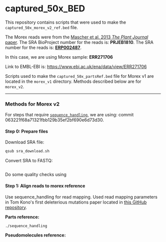 # captured_50x_BED

This repository contains scripts that were used to make the `captured_50x_morex_v2_ref.bed` file.

The Morex reads were from the [Mascher et al. 2013 *The Plant Journal* paper](https://www.ncbi.nlm.nih.gov/pmc/articles/PMC4241023/). The SRA BioProject number for the reads is: **PRJEB1810**. The SRA number for the reads is: [**ERP002487**](https://trace.ncbi.nlm.nih.gov/Traces/sra/sra.cgi?study=ERP002487).

In this case, we are using Morex sample: **ERR271706**

Link to EMBL-EBI is: https://www.ebi.ac.uk/ena/data/view/ERR271706

Scripts used to make the `captured_50x_partsRef.bed` file for Morex v1 are located in the `morex_v1` directory. Methods described below are for `morex_v2`.

---

### Methods for Morex v2

For steps that require [`sequence_handling`](https://github.com/MorrellLAB/sequence_handling), we are using: commit 063221f68a71321fbb129b35ef2bf690e6d73d30.

#### Step 0: Prepare files

Download SRA file:

```bash
qsub sra_download.sh
```

Convert SRA to FASTQ:

```bash

```

Do some quality checks using


#### Step 1: Align reads to morex reference

Use sequence_handling for read mapping. Used read mapping parameters in Tom Kono's first deleterious mutations paper located in [this GitHub repository](https://github.com/MorrellLAB/Deleterious_Mutations/tree/master/Job_Scripts).

**Parts reference:**

```bash
./sequence_handling
```

**Pseudomolecules reference:**



